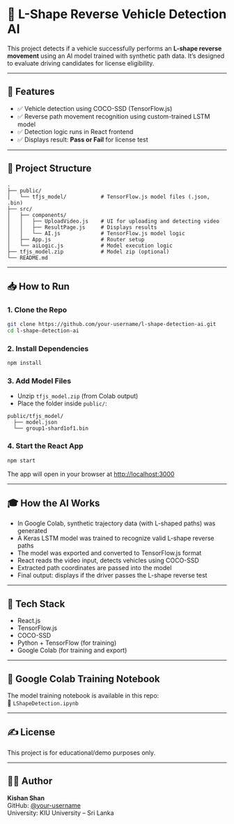 
# 🚗 L-Shape Reverse Vehicle Detection AI

This project detects if a vehicle successfully performs an **L-shape reverse movement** using an AI model trained with synthetic path data. It’s designed to evaluate driving candidates for license eligibility.

---

## 🧠 Features

- ✅ Vehicle detection using COCO-SSD (TensorFlow.js)
- ✅ Reverse path movement recognition using custom-trained LSTM model
- ✅ Detection logic runs in React frontend
- ✅ Displays result: **Pass or Fail** for license test

---

## 📂 Project Structure

```
.
├── public/
│   └── tfjs_model/           # TensorFlow.js model files (.json, .bin)
├── src/
│   ├── components/
│   │   ├── UploadVideo.js    # UI for uploading and detecting video
│   │   ├── ResultPage.js     # Displays results
│   │   └── AI.js             # TensorFlow.js model logic
│   ├── App.js                # Router setup
│   └── aiLogic.js            # Model execution logic
├── tfjs_model.zip            # Model zip (optional)
└── README.md
```

---

## 📥 How to Run

### 1. Clone the Repo

```bash
git clone https://github.com/your-username/l-shape-detection-ai.git
cd l-shape-detection-ai
```

### 2. Install Dependencies

```bash
npm install
```

### 3. Add Model Files

- Unzip `tfjs_model.zip` (from Colab output)
- Place the folder inside `public/`:

```
public/tfjs_model/
  ├── model.json
  └── group1-shard1of1.bin
```

### 4. Start the React App

```bash
npm start
```

The app will open in your browser at [http://localhost:3000](http://localhost:3000)

---

## 🎓 How the AI Works

- In Google Colab, synthetic trajectory data (with L-shaped paths) was generated
- A Keras LSTM model was trained to recognize valid L-shape reverse paths
- The model was exported and converted to TensorFlow.js format
- React reads the video input, detects vehicles using COCO-SSD
- Extracted path coordinates are passed into the model
- Final output: displays if the driver passes the L-shape reverse test

---

## 🧪 Tech Stack

- React.js
- TensorFlow.js
- COCO-SSD
- Python + TensorFlow (for training)
- Google Colab (for training and export)

---

## 📁 Google Colab Training Notebook

The model training notebook is available in this repo:  
📎 `LShapeDetection.ipynb`

---

## ✍️ License

This project is for educational/demo purposes only.

---

## 🙋‍♂️ Author

**Kishan Shan**  
GitHub: [@your-username](https://github.com/kishan-ctrl)  
University: KIU University – Sri Lanka
